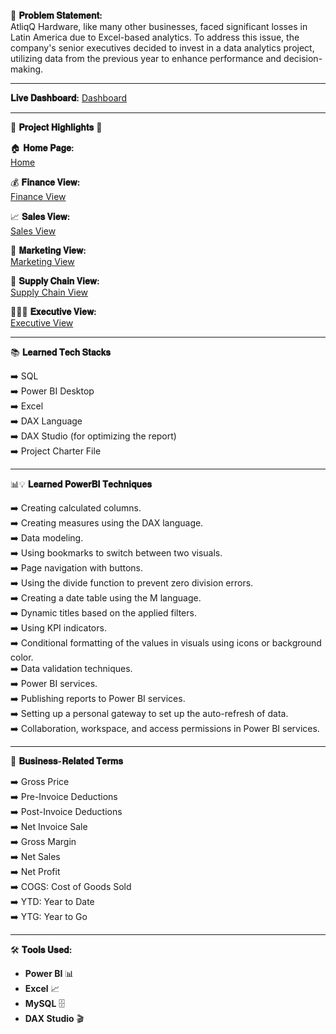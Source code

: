 🤔 **𝐏𝐫𝐨𝐛𝐥𝐞𝐦 𝐒𝐭𝐚𝐭𝐞𝐦𝐞𝐧𝐭:**  
AtliqQ Hardware, like many other businesses, faced significant losses in Latin America due to Excel-based analytics. To address this issue, the company's senior executives decided to invest in a data analytics project, utilizing data from the previous year to enhance performance and decision-making.

---

**𝐋𝐢𝐯𝐞 𝐃𝐚𝐬𝐡𝐛𝐨𝐚𝐫𝐝:** [Dashboard](#)

---

🌟 **𝐏𝐫𝐨𝐣𝐞𝐜𝐭 𝐇𝐢𝐠𝐡𝐥𝐢𝐠𝐡𝐭𝐬** 🌟

🏠 **𝐇𝐨𝐦𝐞 𝐏𝐚𝐠𝐞:**  
[Home](https://github.com/rohankakade1096/Business-Insights-360/blob/main/Home_01.png)

💰 **𝐅𝐢𝐧𝐚𝐧𝐜𝐞 𝐕𝐢𝐞𝐰:**  
[Finance View](https://github.com/rohankakade1096/Business-Insights-360/blob/main/Finance%20View_02.png)

📈 **𝐒𝐚𝐥𝐞𝐬 𝐕𝐢𝐞𝐰:**  
[Sales View](https://github.com/rohankakade1096/Business-Insights-360/blob/main/Sales%20View_03.png)

📢 **𝐌𝐚𝐫𝐤𝐞𝐭𝐢𝐧𝐠 𝐕𝐢𝐞𝐰:**  
[Marketing View](https://github.com/rohankakade1096/Business-Insights-360/blob/main/Marketing%20View_04.png)

🚚 **𝐒𝐮𝐩𝐩𝐥𝐲 𝐂𝐡𝐚𝐢𝐧 𝐕𝐢𝐞𝐰:**  
[Supply Chain View](https://github.com/rohankakade1096/Business-Insights-360/blob/main/Supply%20Chain%20View_05.png)

👨🏻‍💼 **𝐄𝐱𝐞𝐜𝐮𝐭𝐢𝐯𝐞 𝐕𝐢𝐞𝐰:**  
[Executive View](https://github.com/rohankakade1096/Business-Insights-360/blob/main/Executive%20View_06.png)

---

📚 **𝐋𝐞𝐚𝐫𝐧𝐞𝐝 𝐓𝐞𝐜𝐡 𝐒𝐭𝐚𝐜𝐤𝐬**

➡️ SQL  
➡️ Power BI Desktop  
➡️ Excel  
➡️ DAX Language  
➡️ DAX Studio (for optimizing the report)  
➡️ Project Charter File

---

📊💡 **𝐋𝐞𝐚𝐫𝐧𝐞𝐝 𝐏𝐨𝐰𝐞𝐫𝐁𝐈 𝐓𝐞𝐜𝐡𝐧𝐢𝐪𝐮𝐞𝐬**

➡️ Creating calculated columns.  
➡️ Creating measures using the DAX language.  
➡️ Data modeling.  
➡️ Using bookmarks to switch between two visuals.  
➡️ Page navigation with buttons.  
➡️ Using the divide function to prevent zero division errors.  
➡️ Creating a date table using the M language.  
➡️ Dynamic titles based on the applied filters.  
➡️ Using KPI indicators.  
➡️ Conditional formatting of the values in visuals using icons or background color.  
➡️ Data validation techniques.  
➡️ Power BI services.  
➡️ Publishing reports to Power BI services.  
➡️ Setting up a personal gateway to set up the auto-refresh of data.  
➡️ Collaboration, workspace, and access permissions in Power BI services.

---

💼 **𝐁𝐮𝐬𝐢𝐧𝐞𝐬𝐬-𝐑𝐞𝐥𝐚𝐭𝐞𝐝 𝐓𝐞𝐫𝐦𝐬**

➡️ Gross Price  
➡️ Pre-Invoice Deductions  
➡️ Post-Invoice Deductions  
➡️ Net Invoice Sale  
➡️ Gross Margin  
➡️ Net Sales  
➡️ Net Profit  
➡️ COGS: Cost of Goods Sold  
➡️ YTD: Year to Date  
➡️ YTG: Year to Go

---

🛠️ **𝐓𝐨𝐨𝐥𝐬 𝐔𝐬𝐞𝐝:**

- **Power BI** 📊  
- **Excel** 📈  
- **MySQL** 🗄️  
- **DAX Studio** 🎬
